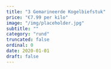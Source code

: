 ```yaml
---
title: "3 Gemarineerde Kogelbiefstuk"
price: "€7.99 per kilo"
image: "/img/placeholder.jpg"
subtitle: ""
category: "rund"
truncated: false
ordinal: 0
date: 2020-01-01
draft: false
---
```

